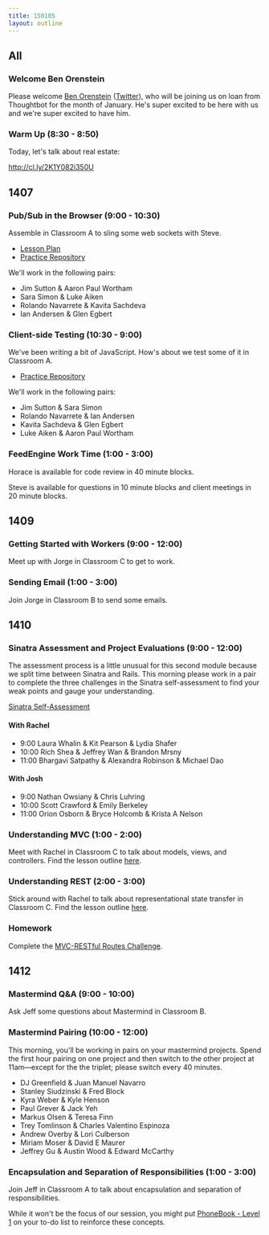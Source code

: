```yaml
---
title: 150105
layout: outline
---
```


## All

### Welcome Ben Orenstein

Please welcome [Ben Orenstein](http://codeulate.com/about/) ([Twitter](http://codeulate.com/about/)), who will be joining us on loan from Thoughtbot for the month of January. He's super excited to be here with us and we're super excited to have him.

### Warm Up (8:30 - 8:50)

Today, let's talk about real estate:

http://cl.ly/2K1Y082i350U

## 1407

### Pub/Sub in the Browser (9:00 - 10:30)

Assemble in Classroom A to sling some web sockets with Steve.

* [Lesson Plan](https://github.com/turingschool/lesson_plans/blob/master/ruby_04-apis_and_scalability/pubsub_in_the_browser.markdown)
* [Practice Repository](https://github.com/turingschool-examples/slacker-web)

We'll work in the following pairs:

* Jim Sutton & Aaron Paul Wortham
* Sara Simon & Luke Aiken
* Rolando Navarrete & Kavita Sachdeva
* Ian Andersen & Glen Egbert

### Client-side Testing (10:30 - 9:00)

We've been writing a bit of JavaScript. How's about we test some of it in Classroom A.

* [Practice Repository](https://github.com/turingschool-examples/testing-javascript)

We'll work in the following pairs:

* Jim Sutton & Sara Simon
* Rolando Navarrete & Ian Andersen
* Kavita Sachdeva & Glen Egbert
* Luke Aiken & Aaron Paul Wortham

### FeedEngine Work Time (1:00 - 3:00)

Horace is available for code review in 40 minute blocks.

Steve is available for questions in 10 minute blocks and client meetings in 20 minute blocks.

## 1409

### Getting Started with Workers (9:00 - 12:00)

Meet up with Jorge in Classroom C to get to work.

### Sending Email (1:00 - 3:00)

Join Jorge in Classroom B to send some emails.

## 1410

### Sinatra Assessment and Project Evaluations (9:00 - 12:00)

The assessment process is a little unusual for this second module because we split time between Sinatra and Rails. This morning please work in a pair to complete the three challenges in the Sinatra self-assessment to find your weak points and gauge your understanding.

[Sinatra Self-Assessment](http://tutorials.jumpstartlab.com/academy/assessments/sinatra_cms.html)

#### With Rachel

* 9:00 Laura Whalin & Kit Pearson & Lydia Shafer
* 10:00 Rich Shea & Jeffrey Wan & Brandon Mrsny
* 11:00 Bhargavi Satpathy & Alexandra Robinson & Michael Dao

#### With Josh

* 9:00 Nathan Owsiany & Chris Luhring
* 10:00 Scott Crawford & Emily Berkeley
* 11:00 Orion Osborn & Bryce Holcomb & Krista A Nelson

### Understanding MVC (1:00 - 2:00)

Meet with Rachel in Classroom C to talk about models, views, and controllers. Find the lesson outline [here](https://github.com/turingschool/lesson_plans/blob/master/ruby_02-web_applications_with_ruby/intro_to_mvc.markdown).

### Understanding REST (2:00 - 3:00)

Stick around with Rachel to talk about representational state transfer in Classroom C. Find the lesson outline [here](https://github.com/turingschool/lesson_plans/blob/master/ruby_02-web_applications_with_ruby/understanding_REST.markdown).

### Homework

Complete the [MVC-RESTful Routes Challenge](https://github.com/turingschool/challenges/blob/master/mvc-routes.markdown).

## 1412

### Mastermind Q&A (9:00 - 10:00)

Ask Jeff some questions about Mastermind in Classroom B.

### Mastermind Pairing (10:00 - 12:00)

This morning, you'll be working in pairs on your mastermind projects. Spend the first hour pairing on one project and then switch to the other project at 11am—except for the the triplet; please switch every 40 minutes.

* DJ Greenfield & Juan Manuel Navarro
* Stanley Siudzinski & Fred Block
* Kyra Weber & Kyle Henson
* Paul Grever & Jack Yeh
* Markus Olsen & Teresa Finn
* Trey Tomlinson & Charles Valentino Espinoza
* Andrew Overby & Lori Culberson
* Miriam Moser & David E Maurer
* Jeffrey Gu & Austin Wood & Edward McCarthy

### Encapsulation and Separation of Responsibilities (1:00 - 3:00)

Join Jeff in Classroom A to talk about encapsulation and separation of responsibilities.

While it won't be the focus of our session, you might put [PhoneBook - Level 1](http://tutorials.jumpstartlab.com/academy/workshops/phonebook-csv-tdd/phone_book_i.html)
on your to-do list to reinforce these concepts.
